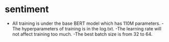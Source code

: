 # sentiment
- All training is under the base BERT model which has 110M parameters.
-The hyperparameters of training is in the log.txt.
-The learning rate will not affect training too much.
-The best batch size is from 32 to 64.
